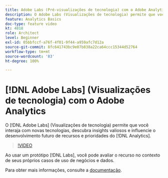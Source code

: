 ```yaml
---
title: Adobe Labs (Pré-visualizações de tecnologia) com o Adobe Analytics
description: O Adobe Labs (Visualizações de tecnologia) permite que você interaja com novas tecnologias, descubra insights valiosos e influencie o desenvolvimento futuro de recursos e prioridades.
feature: Analytics Basics
doc-type: feature video
kt: 4818
role: Architect
level: Beginner
exl-id: 05bbfccf-a76f-4f01-9f44-a959afc7d12a
source-git-commit: 8fc641743bc9e07b838a22ca64ccc15344d52764
workflow-type: tm+mt
source-wordcount: '83'
ht-degree: 100%

---
```


# [!DNL Adobe Labs] (Visualizações de tecnologia) com o Adobe Analytics

O [!DNL Adobe Labs] (Visualizações de tecnologia) permite que você interaja com novas tecnologias, descubra insights valiosos e influencie o desenvolvimento futuro de recursos e prioridades do [!DNL Analytics].

>[!VIDEO](https://video.tv.adobe.com/v/32841/?quality=12&learn=on)

Ao usar um protótipo [!DNL Labs], você pode avaliar o recurso no contexto de seus próprios casos de uso de negócios e dados.

Para obter mais informações, consulte a [documentação](https://experienceleague.adobe.com/docs/analytics/analyze/tech-previews/overview.html?lang=pt-BR).
